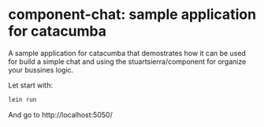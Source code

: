# component-chat: sample application for catacumba #

A sample application for catacumba that demostrates how it can be used for build a simple
chat and using the stuartsierra/component for organize your bussines logic.

Let start with:

```bash
lein run
```

And go to http://localhost:5050/
